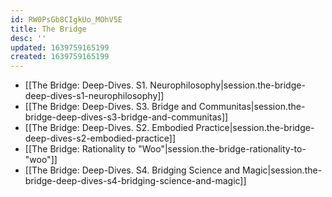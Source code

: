 ```yaml
---
id: RW0PsGb8CIgkUo_MOhV5E
title: The Bridge
desc: ''
updated: 1639759165199
created: 1639759165199
---
```


- [[The Bridge:  Deep-Dives. S1. Neurophilosophy|session.the-bridge-deep-dives-s1-neurophilosophy]]
- [[The Bridge:  Deep-Dives. S3. Bridge and Communitas|session.the-bridge-deep-dives-s3-bridge-and-communitas]]
- [[The Bridge:  Deep-Dives. S2. Embodied Practice|session.the-bridge-deep-dives-s2-embodied-practice]]
- [[The Bridge:  Rationality to "Woo"|session.the-bridge-rationality-to-"woo"]]
- [[The Bridge:  Deep-Dives. S4. Bridging Science and Magic|session.the-bridge-deep-dives-s4-bridging-science-and-magic]]
